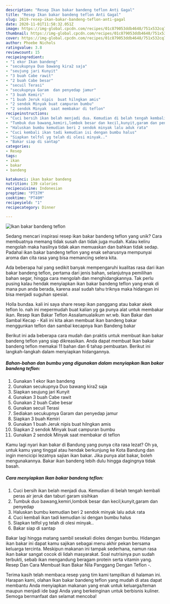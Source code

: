 ```yaml
---
description: "Resep Ikan bakar bandeng teflon Anti Gagal"
title: "Resep Ikan bakar bandeng teflon Anti Gagal"
slug: 2619-resep-ikan-bakar-bandeng-teflon-anti-gagal
date: 2020-11-01T11:58:32.051Z
image: https://img-global.cpcdn.com/recipes/01c879053ddb4648/751x532cq70/ikan-bakar-bandeng-teflon-foto-resep-utama.jpg
thumbnail: https://img-global.cpcdn.com/recipes/01c879053ddb4648/751x532cq70/ikan-bakar-bandeng-teflon-foto-resep-utama.jpg
cover: https://img-global.cpcdn.com/recipes/01c879053ddb4648/751x532cq70/ikan-bakar-bandeng-teflon-foto-resep-utama.jpg
author: Phoebe Nichols
ratingvalue: 3.8
reviewcount: 15
recipeingredient:
- "1 ekor Ikan bandeng"
- "secukupnya Duo bawang kira2 saja"
- "seujung jari Kunyit"
- "3 buah Cabe rawit"
- "2 buah Cabe besar"
- "secuil Terasi"
- "secukupnya Garam  dan penyedap jamur"
- "3 buah Kemiri"
- "1 buah Jeruk nipis  buat hilngkan amis"
- "2 sendok Minyak buat campuran bumbu"
- "2 sendok Minyak  saat membakar di teflon"
recipeinstructions:
- "Cuci bersih ikan belah menjadi dua. Kemudian di belah tengah kembali peras air jeruk dan taburi garam sisihkan"
- "Tumbuk duo bawang,kemiri,lombok besar dan kecil,kunyit,garam dan penyedap"
- "Haluskan bumbu kemudian beri 2 sendok minyak lalu aduk rata"
- "Cuci kembali ikan tadi kemudian isi dengan bumbu halus"
- "Siapkan telfol yg telah di olesi minyak.."
- "Bakar siap di santap"
categories:
- Resep
tags:
- ikan
- bakar
- bandeng

katakunci: ikan bakar bandeng 
nutrition: 139 calories
recipecuisine: Indonesian
preptime: "PT37M"
cooktime: "PT40M"
recipeyield: "1"
recipecategory: Dinner

---
```



![Ikan bakar bandeng teflon](https://img-global.cpcdn.com/recipes/01c879053ddb4648/751x532cq70/ikan-bakar-bandeng-teflon-foto-resep-utama.jpg)

Sedang mencari inspirasi resep ikan bakar bandeng teflon yang unik? Cara membuatnya memang tidak susah dan tidak juga mudah. Kalau keliru mengolah maka hasilnya tidak akan memuaskan dan bahkan tidak sedap. Padahal ikan bakar bandeng teflon yang enak seharusnya mempunyai aroma dan cita rasa yang bisa memancing selera kita.

Ada beberapa hal yang sedikit banyak mempengaruhi kualitas rasa dari ikan bakar bandeng teflon, pertama dari jenis bahan, selanjutnya pemilihan bahan segar, hingga cara mengolah dan menghidangkannya. Tak perlu pusing kalau hendak menyiapkan ikan bakar bandeng teflon yang enak di mana pun anda berada, karena asal sudah tahu triknya maka hidangan ini bisa menjadi suguhan spesial.

Holla bundaa. kali ini saya share resep ikan panggang atau bakar akek teflon lo. nah ini mepermudah buat kalian yg ga punya alat untuk membakar ikan. Resep Ikan Bakar Teflon Assalamualaikum wr.wb. Ikan Bakar dan Sambal Kecap - Kali ini kita akan membuat ikan bandeng bakar menggunkan teflon dan sambal kecapnya Ikan Bandeng bakar


Berikut ini ada beberapa cara mudah dan praktis untuk membuat ikan bakar bandeng teflon yang siap dikreasikan. Anda dapat membuat Ikan bakar bandeng teflon memakai 11 bahan dan 6 tahap pembuatan. Berikut ini langkah-langkah dalam menyiapkan hidangannya.

<!--inarticleads1-->

##### Bahan-bahan dan bumbu yang digunakan dalam menyiapkan Ikan bakar bandeng teflon:

1. Gunakan 1 ekor Ikan bandeng
1. Gunakan secukupnya Duo bawang kira2 saja
1. Siapkan seujung jari Kunyit
1. Gunakan 3 buah Cabe rawit
1. Gunakan 2 buah Cabe besar
1. Gunakan secuil Terasi
1. Sediakan secukupnya Garam  dan penyedap jamur
1. Siapkan 3 buah Kemiri
1. Gunakan 1 buah Jeruk nipis  buat hilngkan amis
1. Siapkan 2 sendok Minyak buat campuran bumbu
1. Gunakan 2 sendok Minyak  saat membakar di teflon


Kamu lagi nyari ikan bakar di Bandung yang punya cita rasa lezat? Oh ya, untuk kamu yang tinggal atau hendak berkunjung ke Kota Bandung dan ingin mencicipi lezatnya sajian ikan bakar. Jika punya alat bakar, boleh mengunakannya. Bakar ikan bandeng lebih dulu hingga dagingnya tidak basah. 

<!--inarticleads2-->

##### Cara menyiapkan Ikan bakar bandeng teflon:

1. Cuci bersih ikan belah menjadi dua. Kemudian di belah tengah kembali peras air jeruk dan taburi garam sisihkan
1. Tumbuk duo bawang,kemiri,lombok besar dan kecil,kunyit,garam dan penyedap
1. Haluskan bumbu kemudian beri 2 sendok minyak lalu aduk rata
1. Cuci kembali ikan tadi kemudian isi dengan bumbu halus
1. Siapkan telfol yg telah di olesi minyak..
1. Bakar siap di santap


Bakar lagi hingga matang sambil sesekali dioles dengan bumbu. Hidangan ikan bakar ini dapat kamu sajikan sebagai menu akhir pekan bersama keluarga tercinta. Meskipun makanan ini tampak sederhana, namun rasa ikan bakar sangat cocok di lidah masyarakat. Soal nutrisinya pun sudah terbukti, sebab ikan mengandung beragam protein serta vitamin yang. Resep Dan Cara Membuat Ikan Bakar Nila Panggang Dengan Teflon -. 

Terima kasih telah membaca resep yang tim kami tampilkan di halaman ini. Harapan kami, olahan Ikan bakar bandeng teflon yang mudah di atas dapat membantu Anda menyiapkan makanan yang enak untuk keluarga/teman maupun menjadi ide bagi Anda yang berkeinginan untuk berbisnis kuliner. Semoga bermanfaat dan selamat mencoba!
